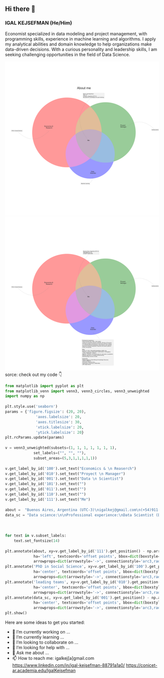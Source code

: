 ## Hi there 👋

### IGAL KEJSEFMAN (He/Him)
Economist specialized in data modeling and project management, with programming skills, experience in machine learning and
algorithms. I apply my analytical abilities and domain knowledge to help organizations make data-driven decisions. With a curious
personality and leadership skills, I am seeking challenging opportunities in the field of Data Science.


![](https://github.com/igalkej/igalkej/blob/main/aboutme2023tr1.png#gh-light-mode-only)
![](https://github.com/igalkej/igalkej/blob/main/aboutme2023tr1_dark.png#gh-dark-mode-only)
sorce: check out my code 👇


```python 
from matplotlib import pyplot as plt
from matplotlib_venn import venn3, venn3_circles, venn3_unweighted
import numpy as np

plt.style.use('seaborn')
params = {'figure.figsize': (20, 20),
              'axes.labelsize': 20,
              'axes.titlesize': 30,
              'xtick.labelsize': 20,
              'ytick.labelsize': 20}
plt.rcParams.update(params)

v = venn3_unweighted(subsets=(1, 1, 1, 1, 1, 1, 1),
             set_labels=("", "", ""),
             subset_areas=(5,3,1,1,1,1,1))

v.get_label_by_id('100').set_text("Economics & \n Reaserch")
v.get_label_by_id('010').set_text("Proyect \n Manager")
v.get_label_by_id('001').set_text("Data \n Scientist")
v.get_label_by_id('101').set_text("")
v.get_label_by_id('011').set_text("")
v.get_label_by_id('110').set_text("")
v.get_label_by_id('111').set_text("Me")

about =  "Buenos Aires, Argentina (UTC-3)\nigalkej@gmail.com\n(+54)911-3262-5462"
data_sc = "Data science:\n\nProfessional experience:\nData Scientist (DIC 2020 - NOV 2022)\nCenter for Production Studies (CEPXXI)Ministry of Economy"



for text in v.subset_labels:
    text.set_fontsize(14)

plt.annotate(about, xy=v.get_label_by_id('111').get_position() - np.array([0, 0.0]), xytext=(-50,400),
             ha='left', textcoords='offset points', bbox=dict(boxstyle='round,pad=0.5', fc='gray', alpha=0.1),
             arrowprops=dict(arrowstyle='->', connectionstyle='arc3,rad=0.5',color='gray'))
plt.annotate('PhD in Social Science', xy=v.get_label_by_id('100').get_position() - np.array([0, 0.05]), xytext=(-300,0),
             ha='center', textcoords='offset points', bbox=dict(boxstyle='round,pad=0.5', fc='gray', alpha=0.1),
             arrowprops=dict(arrowstyle='->', connectionstyle='arc3,rad=0.5',color='gray'))
plt.annotate('leading teams', xy=v.get_label_by_id('010').get_position() - np.array([0, 0.05]), xytext=(300,0),
             ha='center', textcoords='offset points', bbox=dict(boxstyle='round,pad=0.5', fc='gray', alpha=0.1),
             arrowprops=dict(arrowstyle='->', connectionstyle='arc3,rad=0.5',color='gray'))
plt.annotate(data_sc, xy=v.get_label_by_id('001').get_position() - np.array([0, 0.05]), xytext=(-70,-70),
             ha='center', textcoords='offset points', bbox=dict(boxstyle='round,pad=0.5', fc='gray', alpha=0.1),
             arrowprops=dict(arrowstyle='->', connectionstyle='arc3,rad=0.5',color='gray'))
plt.show()
```
Here are some ideas to get you started:

- 🔭 I’m currently working on ...
- 🌱 I’m currently learning ...
- 👯 I’m looking to collaborate on ...
- 🤔 I’m looking for help with ...
- 💬 Ask me about ...
- 📫 How to reach me:
igalkej[a]gmail.com
https://www.linkedin.com/in/igal-kejsefman-88791a1a0/
https://conicet-ar.academia.edu/IgalKejsefman

